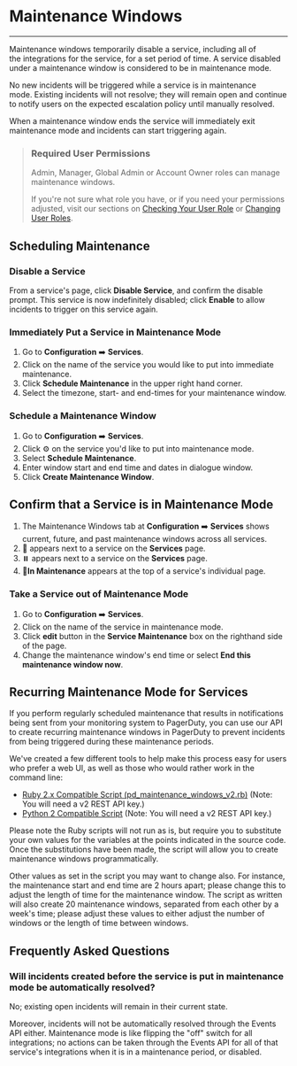 # Maintenance Windows

---
Maintenance windows temporarily disable a service, including all of the integrations for the service, for a set period of time. A service disabled under a maintenance window is considered to be in maintenance mode.

No new incidents will be triggered while a service is in maintenance mode. Existing incidents will not resolve; they will remain open and continue to notify users on the expected escalation policy until manually resolved.

When a maintenance window ends the service will immediately exit maintenance mode and incidents can start triggering again.

<!-- theme: warning -->

> ### Required User Permissions
>
> Admin, Manager, Global Admin or Account Owner roles can manage maintenance windows.
>
>If you're not sure what role you have, or if you need your permissions adjusted, visit our sections on [Checking Your User Role](https://support.pagerduty.com/v1/docs/user-roles#section-checking-your-user-role) or [Changing User Roles](https://support.pagerduty.com/docs/user-roles#section-changing-user-roles).

## Scheduling Maintenance

### Disable a Service

From a service's page, click **Disable Service**, and confirm the disable prompt. This service is now indefinitely disabled; click **Enable** to allow incidents to trigger on this service again.

### Immediately Put a Service in Maintenance Mode

1. Go to **Configuration** ➡️ **Services**.
2. Click on the name of the service you would like to put into immediate maintenance.
3. Click **Schedule Maintenance** in the upper right hand corner.
4. Select the timezone, start- and end-times for your maintenance window.

### Schedule a Maintenance Window

1. Go to **Configuration** ➡️ **Services**.
2. Click ⚙️ on the service you'd like to put into maintenance mode.
3. Select **Schedule Maintenance**.
4. Enter window start and end time and dates in dialogue window.
5. Click **Create Maintenance Window**.

## Confirm that a Service is in Maintenance Mode

1. The Maintenance Windows tab at **Configuration** ➡️ **Services** shows current, future, and past maintenance windows across all services. 
2. 🔧 appears next to a service on the **Services** page.
3. ⏸️ appears next to a service on the **Services** page.
4. 🔧**In Maintenance** appears at the top of a service's individual page.

### Take a Service out of Maintenance Mode

1. Go to **Configuration** ➡️ **Services**.
2. Click on the name of the service in maintenance mode.
3. Click **edit** button in the **Service Maintenance** box on the righthand side of the page.
4. Change the maintenance window's end time or select **End this maintenance window now**.

## Recurring Maintenance Mode for Services

If you perform regularly scheduled maintenance that results in notifications being sent from your monitoring system to PagerDuty, you can use our API to create recurring maintenance windows in PagerDuty to prevent incidents from being triggered during these maintenance periods.

We've created a few different tools to help make this process easy for users who prefer a web UI, as well as those who would rather work in the command line:

* [Ruby 2.x Compatible Script (pd_maintenance_windows_v2.rb)](https://gist.github.com/lfepp/16a670d7a5e21afa5302401c2fe91653) (Note: You will need a v2 REST API key.) 
* [Python 2 Compatible Script](https://gist.github.com/lfepp/32afebc59aa4b88a733bcc1b4f7236f9) (Note: You will need a v2 REST API key.) 

Please note the Ruby scripts will not run as is, but require you to substitute your own values for the variables at the points indicated in the source code. Once the substitutions have been made, the script will allow you to create maintenance windows programmatically.

Other values as set in the script you may want to change also. For instance, the maintenance start and end time are 2 hours apart; please change this to adjust the length of time for the maintenance window. The script as written will also create 20 maintenance windows, separated from each other by a week's time; please adjust these values to either adjust the number of windows or the length of time between windows.

## Frequently Asked Questions

### Will incidents created before the service is put in maintenance mode be automatically resolved?

No; existing open incidents will remain in their current state.

Moreover, incidents will not be automatically resolved through the Events API either. Maintenance mode is like flipping the "off" switch for all integrations; no actions can be taken through the Events API for all of that service's integrations when it is in a maintenance period, or disabled.
